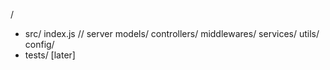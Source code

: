 /

- src/
  index.js // server
  models/
  controllers/
  middlewares/
  services/
  utils/
  config/
- tests/ [later]
